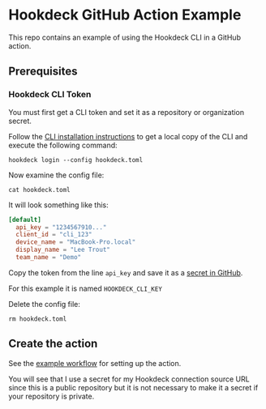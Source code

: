 # Hookdeck GitHub Action Example

This repo contains an example of using the Hookdeck CLI in a GitHub action.

## Prerequisites

### Hookdeck CLI Token

You must first get a CLI token and set it as a repository or organization
secret.

Follow the [CLI installation instructions][hookdeck-cli-install] to get a local
copy of the CLI and execute the following command:

```shell
hookdeck login --config hookdeck.toml
```

Now examine the config file:

```shell
cat hookdeck.toml
```

It will look something like this:

```toml
[default]
  api_key = "1234567910..."
  client_id = "cli_123"
  device_name = "MacBook-Pro.local"
  display_name = "Lee Trout"
  team_name = "Demo"
```

Copy the token from the line `api_key` and save it as a [secret in
GitHub][github-secret].

For this example it is named `HOOKDECK_CLI_KEY`

Delete the config file:

```shell
rm hookdeck.toml
```

## Create the action

See the [example workflow][example-workflow] for setting up the action.

You will see that I use a secret for my Hookdeck connection source URL since
this is a public repository but it is not necessary to make it a secret if your
repository is private.

[example-workflow]: .github/workflows/example.yml
[github-secret]:
    https://docs.github.com/en/actions/security-guides/encrypted-secrets
[hookdeck-cli-install]: https://hookdeck.com/cli#installation
